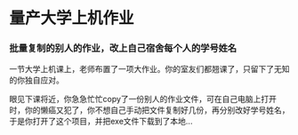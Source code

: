 # 量产大学上机作业
### 批量复制的别人的作业，改上自己宿舍每个人的学号姓名
一节大学上机课上，老师布置了一项大作业。你的室友们都翘课了，只留下了无知的你独自应对。  

眼见下课将近，你急急忙忙copy了一份别人的作业文件，可在自己电脑上打开时，你的懒癌又犯了，你不想自己手动把文件复制好几份，再分别改好学号姓名，于是你打开了这个项目，并把exe文件下载到了本地...
